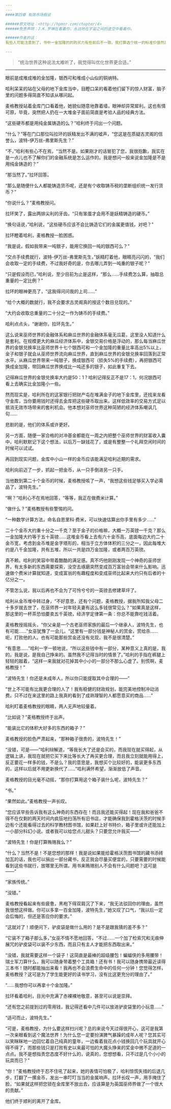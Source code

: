 ```yaml
---
---
####第四章 有效市场假说

######原文地址：<http://hpmor.com/chapter/4>
######免责声明：J.K.罗琳在看着你，永远地在宇宙之间的虚空中看着你。

######作者的话：
有些人可能注意到了，书中一金加隆的的购买力有些前后不一致。我打算选个统一的标准价值然后就按这个标准来。5英镑换1金加隆的汇率和7个金加隆只能买一根魔杖的物价不太相符，何况小孩子用的魔杖还是便宜货。

---
```


>“统治世界这种说法太难听了，我觉得叫优化世界更合适。”

---

眼前是成堆成堆的金加隆，银西可和堆成小山似的铜纳特。

哈利呆呆的站在父母的地下金库当中，目瞪口呆的看着他们留下的惊人财富，脑子里的问题多得简直不知该从哪问起。

麦格教授站着金库门口看着他，她貌似随意地靠着墙，眼神却异常犀利。这也有情可原，毕竟，突然把人扔在一大堆金子面前简直是考验人品的经典方法。

“这些硬币都是用纯金属铸造的么？”哈利终于问出一个问题。

“什么？”等在门口那位叫拉环的妖精发出不满的嘘声，“您这是在质疑古灵阁的信誉么，波特-伊万丝-弗里斯先生？”

“不，”哈利有些心不在焉，“当然不是。如果刚才的话冒犯了您，我很抱歉，我实在是一点儿也不了解你们的金融系统是怎么运作的。我是想问一般来说金加隆是不是用纯金铸造的？”

“那当然了。”拉环回答。

“那么是随便什么人都能铸造货币呢，还是有个收取铸币税的垄断组织统一发行货币？”

“你说什么？”麦格教授问。

拉环笑了，露出两排尖利的牙齿，“只有笨蛋才会用不是妖精铸造的硬币。”

“换句话说，”哈利说，“这些硬币应该不会比铸造它们的金属更值钱，对吧？”

拉环瞪着哈利，麦格教授一脸困惑。

“我是说，假如我带来一吨银子，能用它换回一吨的银西可么？”

“交点手续费就行，波特-伊万丝-弗里斯先生，”妖精盯着他，眼睛亮闪闪的，“我们会收取一定的手续费，不过我好奇的是，你去哪儿弄到一吨重的银子呢？”

“只是假设而已，”哈利说，至少目前为止是这样，“那么……手续费怎么算，抽取总重量的一定比例？”

拉环的眼神更亮了，“这我得问问我的上司……”

“给个大概的数就行，我不会要求古灵阁真的按这个数目兑现的。”

“大约会收取总重量的二十分之一作为铸币的手续费。”

哈利点点头，“谢谢你，拉环先生。”

这么说来巫师世界的金融体系和麻瓜世界的金融体系毫无瓜葛，这里没人知道什么是套利。在规模更大的麻瓜经济体系中，金银交易价格是浮动的，那么每当麻瓜世界的金银兑换率比巫师世界十七个银西可和一个金加隆的重量比率高出5%以上，金子和银子就会从巫师世界流向麻瓜世界，直到麻瓜世界的金银兑换率回落到正常水平。从麻瓜世界带来一吨银子，换成银西可（损失5%的手续费），再把银西可换成金加隆，带回麻瓜世界换成比一吨还多的银子，如此重复下去。

记得麻瓜世界的金银兑换率大约是50：1？哈利记得反正不是17：1，何况银西可看上去确实比金加隆小一些。

然而现实是，哈利所在的这家银行把财产屯在堆满金子的地下金库里，还找来龙看守金库，当你要用钱时还得去金库把这些硬币取出来。这样低效率的交易方式足以抵消无效市场带来的套利机会。他本想对巫师世界这种简陋的经济体系嘲讽几句……

悲剧的是，他们的体系或许更好。

另一方面，随便一家合格的对冲基金都能在一周之内把整个巫师世界的财富收入囊中，哈利默默记下这个想法，以后万一缺钱花了，或是有整整一个礼拜空闲时间的时候可以试试。

再回到现实问题，金库中小山一样的金币应该能满足哈利近期的需求。

哈利向前迈了一步，抓起一把金币，从一只手倒进另一只手。

当他数到第二十个金币的时候，麦格教授咳了一声，“我想这些钱足够买入学必需品了，波特先生。”

“啊？”哈利心不在焉地回答，“等等，我正在做费米计算。”

“做什么？”麦格教授有些警惕的问。

“一种数学计算方法，命名自恩里科·费米，可以快速估算出你手里有多少……”

二十个金币大约重十分之一千克？至于金子的价格嘛，大概一万英镑一千克？那么一金加隆大约等于五十英镑……这堆金币看上去有六十金币高，底面每边大约二十金币宽，考虑到金币堆是金字塔形的，相当于立方体体积的三分之一，因此每堆大约是八千金加隆，共有五堆，所以一共是四万金加隆，或者两百万英镑。

真不赖。哈利的笑容中带着酷酷的满足感。真不巧他刚刚发现一个神奇的巫师世界，有太多新的东西需要探索，没空去琢磨突然变成百万富翁会带来什么影响。迅速做个费米计算就知道，变成富翁的有趣程度和变成巫师比起来大约只有后者的十亿分之一。

不管怎么说，我以后再也不会为了可怜兮兮的一英镑去修建草坪了。

哈利从金币堆中转过身，“不好意思，还有个问题，麦格教授，据我所知我父母二十多岁就去世了，在巫师界一对年轻夫妻有这么多钱很常见么？”如果真是这样，那这里的一杯茶恐怕要卖五千英镑，经济学定律第一条：你总不能靠吃钱活着。

麦格教授摇摇头，“你父亲是一个古老巫师家族的最后一个继承人，波特先生，也有可能……”女巫犹豫了一会儿，“这里有一部分钱是神秘人的赏金，赏给杀……呃，打败他的人。也有可能那些赏金还没有兑现，我不是很清楚。”

“有意思……”哈利一字一顿地说，“所以这些钱中有一部分，某种意义上真的是，我的。我是说，是我自己挣来的。虽然我不记得当时的情景了。”哈利的手指在裤腿上轻轻的敲着，“这样一来我就对花掉其中小小的一部分不那么心虚了。别慌啊，麦格教授！”

“波特先生！你还是未成年人，所以你只能提取其中合理的——”

“世上不可能有比我更合理的人了！我有稳健的财政规划，能完美地控制冲动消费。只不过在来这里的路上我真的看到了成熟理智的人都愿意买的商品……”

哈利盯着麦格教授的眼睛，两人无声地较量着。

“比如说？”麦格教授终于出声。

“能装比它的体积大好多的东西的箱子？”

麦格教授的脸色严肃起来，“那种箱子很贵的，波特先生！”

“没错，可是——”哈利辩解道，“等我长大了还是会买的，而我现在就买得起，从逻辑上讲，我现在就把它买下来比等长大了再买更合理，而且我立刻就能用得上，反正要花一样多的钱，不是么？我的意思是，我想买个比较好的，能装更多东西的，这样以后就不用更新换代了……”哈利满怀希望，渐渐放低了声音。

麦格教授的目光毫不动摇，“那你打算用这个箱子装什么呢，波特先生？”

“书。”

“果然如此。”麦格教授一声长叹。

“您应该早些告诉我有这么神奇的东西存在！而且我还能买得起！现在我和爸爸不得不在仅剩的两天时间内疯狂地扫荡所有旧书店，才能确保我到霍格沃茨的时候手边有个还能看得过去的科学教材图书馆，如果赶上好书特价，箱子里或许还能加上一小部分科幻小说。或者我可以给您点儿甜头？只要您允许我买——”

“波特先生！你是打算贿赂我么？”

“什么？当然不是！不是您想的那样！我是说如果能给霍格沃茨图书馆的藏书添砖加瓦的话，我也可以捐出一部分藏书，反正我会尽量买便宜的，只要需要的时候能看到这些书就行，放哪里无所谓。用书来贿赂别人不会有什么问题吧？这可是——”

“家族传统。”

“没错。”

麦格教授看起来有些疲惫，黑袍下得双肩沉了下来，“我无法驳回你的理由，虽然我很想这样做。你可以多拿一百金加隆，波特先生，”她又叹了口气，“我以后一定会后悔的，但还是答应你的要求。”

“这就对了！顺便问下，驴皮袋是做什么用的？是不是跟我猜的差不多？”

“它装不了箱子那么多，”女巫不情不愿地回答，“不过……一个加了检索咒和无痕伸展咒的驴皮袋可以装不少东西，而且只有主人才能把东西取出来。”

“没错，我就需要这样一个袋子！这简直是最棒的超级腰包！蝙蝠侠的多用腰带！瑞士军刀算什么，我可以随身带着整个工具箱！还有书！我可以随身携带最近读得三本书！随时都能抽出来看！我再也不会浪费生命中的任何一分钟！您觉得怎样，麦格教授？这可是为了学生能更好的读书学习，没有比这更充分的理由了。”

“……我想你可以再拿十个金加隆。”

拉环看着哈利，目光中充满了赤裸裸地敬意，甚至可以说是崇拜。

“还有您之前提到过的零用钱，我记得还看中几件可以放进驴皮袋里的小玩意……”

“适可而止，波特先生。”

“可是，麦格教授，为什么要这样扫兴呢？总的来说今天过得很开心，这可是我第一次亲眼看到这个魔法世界！为什么您一定要扮演脾气暴躁的成年人呢？您其实可以笑眯眯地一边回忆着自己纯真的童年，一边看着我花点小钱换回几个玩具就开心得不得了，而那些钱只是打败有史以来最可怕的大魔头挣来的奖金中微不足道的一点点。我不是想指责您态度不好什么的，说真的，您想想看，只不过是几个小小的玩具而已？”

“你！”麦格教授终于忍不住吼了起来，她的表情可怕极了，哈利惊慌失措的后退几步，打翻了一摞金币，发出一串叮叮当当的金属响声。拉环长叹一声，用手掩住了脸，“如果就这样把您锁在金库里不放出去，应该算是为英国巫师界做了一个很大的贡献。”

他们终于顺利的离开了金库。
